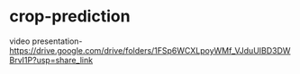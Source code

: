 # crop-prediction

video presentation-https://drive.google.com/drive/folders/1FSp6WCXLpoyWMf_VJduUIBD3DWBrvI1P?usp=share_link
